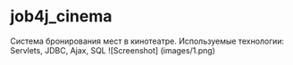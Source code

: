 # job4j_cinema
Система бронирования мест в кинотеатре.
Используемые технологии: Servlets, JDBC, Ajax, SQL
![Screenshot] (images/1.png)
